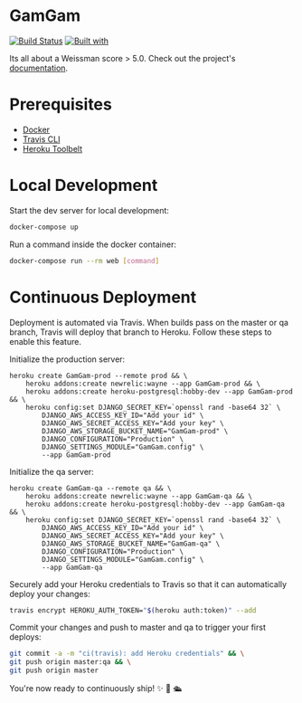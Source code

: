 # GamGam

[![Build Status](https://travis-ci.org/min-ki/GamGam.svg?branch=master)](https://travis-ci.org/min-ki/GamGam)
[![Built with](https://img.shields.io/badge/Built_with-Cookiecutter_Django_Rest-F7B633.svg)](https://github.com/agconti/cookiecutter-django-rest)

Its all about a Weissman score > 5.0. Check out the project's [documentation](http://min-ki.github.io/GamGam/).

# Prerequisites

- [Docker](https://docs.docker.com/docker-for-mac/install/)  
- [Travis CLI](http://blog.travis-ci.com/2013-01-14-new-client/)
- [Heroku Toolbelt](https://toolbelt.heroku.com/)

# Local Development

Start the dev server for local development:
```bash
docker-compose up
```

Run a command inside the docker container:

```bash
docker-compose run --rm web [command]
```

# Continuous Deployment

Deployment is automated via Travis. When builds pass on the master or qa branch, Travis will deploy that branch to Heroku. Follow these steps to enable this feature.

Initialize the production server:

```
heroku create GamGam-prod --remote prod && \
    heroku addons:create newrelic:wayne --app GamGam-prod && \
    heroku addons:create heroku-postgresql:hobby-dev --app GamGam-prod && \
    heroku config:set DJANGO_SECRET_KEY=`openssl rand -base64 32` \
        DJANGO_AWS_ACCESS_KEY_ID="Add your id" \
        DJANGO_AWS_SECRET_ACCESS_KEY="Add your key" \
        DJANGO_AWS_STORAGE_BUCKET_NAME="GamGam-prod" \
        DJANGO_CONFIGURATION="Production" \
        DJANGO_SETTINGS_MODULE="GamGam.config" \
        --app GamGam-prod
```

Initialize the qa server:

```
heroku create GamGam-qa --remote qa && \
    heroku addons:create newrelic:wayne --app GamGam-qa && \
    heroku addons:create heroku-postgresql:hobby-dev --app GamGam-qa && \
    heroku config:set DJANGO_SECRET_KEY=`openssl rand -base64 32` \
        DJANGO_AWS_ACCESS_KEY_ID="Add your id" \
        DJANGO_AWS_SECRET_ACCESS_KEY="Add your key" \
        DJANGO_AWS_STORAGE_BUCKET_NAME="GamGam-qa" \
        DJANGO_CONFIGURATION="Production" \
        DJANGO_SETTINGS_MODULE="GamGam.config" \
        --app GamGam-qa
```

Securely add your Heroku credentials to Travis so that it can automatically deploy your changes:

```bash
travis encrypt HEROKU_AUTH_TOKEN="$(heroku auth:token)" --add
```

Commit your changes and push to master and qa to trigger your first deploys:

```bash
git commit -a -m "ci(travis): add Heroku credentials" && \
git push origin master:qa && \
git push origin master
```

You're now ready to continuously ship! ✨ 💅 🛳

